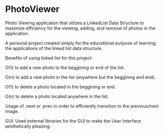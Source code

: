 # PhotoViewer
Photo Viewing application that utlizes a LinkedList Data Structure to maximize efficiency for the viewing, adding, and removal of photos in the application.

A personal project created simply for the educational purpose of learning the applications of the linked list data structure.

Benefits of using linked list for this project:

O(1) to add a new photo to the beggining or end of the list.

O(n) to add a new photo in the list (anywhere but the beggining and end).

O(1) to delete a photo located in the beggining or end.

O(n) to delete a photo located anywhere in the list.

Usage of .next or .prev in order to efficiently transition to the previous/next image.


GUI:
Used external libraries for the GUI to make the User Interface aesthetically pleasing.

